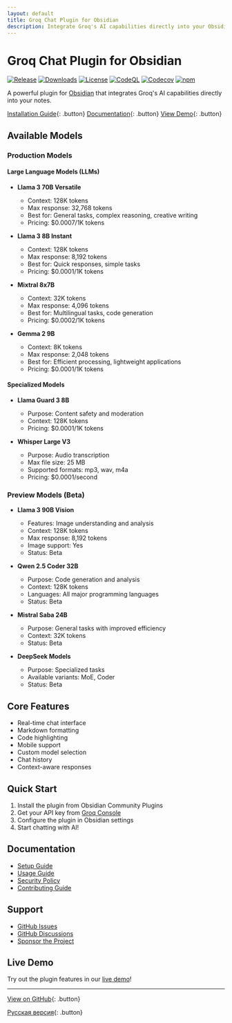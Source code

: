 ```yaml
---
layout: default
title: Groq Chat Plugin for Obsidian
description: Integrate Groq's AI capabilities directly into your Obsidian notes
---
```


# Groq Chat Plugin for Obsidian

[![Release](https://img.shields.io/github/v/release/semernyakov/groq-chat-plugin?style=flat-square)](https://github.com/semernyakov/groq-chat-plugin/releases/latest)
[![Downloads](https://img.shields.io/github/downloads/semernyakov/groq-chat-plugin/total?style=flat-square)](https://github.com/semernyakov/groq-chat-plugin/releases)
[![License](https://img.shields.io/github/license/semernyakov/groq-chat-plugin?style=flat-square)](https://github.com/semernyakov/groq-chat-plugin/blob/master/LICENSE)
[![CodeQL](https://img.shields.io/github/actions/workflow/status/semernyakov/groq-chat-plugin/ci.yml?branch=master&label=tests&style=flat-square)](https://github.com/semernyakov/groq-chat-plugin/actions)
[![Codecov](https://img.shields.io/codecov/c/github/semernyakov/groq-chat-plugin?style=flat-square)](https://codecov.io/gh/semernyakov/groq-chat-plugin)
[![npm](https://img.shields.io/npm/v/groq-chat-plugin?style=flat-square)](https://www.npmjs.com/package/groq-chat-plugin)

A powerful plugin for [Obsidian](https://obsidian.md) that integrates Groq's AI capabilities directly into your notes.

[Installation Guide](SETUP_AND_PUBLISH.md){: .button} [Documentation](PUBLISHING.md){: .button} [View Demo](demo/){: .button}

## Available Models

### Production Models

#### Large Language Models (LLMs)
- **Llama 3 70B Versatile**
  - Context: 128K tokens
  - Max response: 32,768 tokens
  - Best for: General tasks, complex reasoning, creative writing
  - Pricing: $0.0007/1K tokens

- **Llama 3 8B Instant**
  - Context: 128K tokens
  - Max response: 8,192 tokens
  - Best for: Quick responses, simple tasks
  - Pricing: $0.0001/1K tokens

- **Mixtral 8x7B**
  - Context: 32K tokens
  - Max response: 4,096 tokens
  - Best for: Multilingual tasks, code generation
  - Pricing: $0.0002/1K tokens

- **Gemma 2 9B**
  - Context: 8K tokens
  - Max response: 2,048 tokens
  - Best for: Efficient processing, lightweight applications
  - Pricing: $0.0001/1K tokens

#### Specialized Models
- **Llama Guard 3 8B**
  - Purpose: Content safety and moderation
  - Context: 128K tokens
  - Pricing: $0.0001/1K tokens

- **Whisper Large V3**
  - Purpose: Audio transcription
  - Max file size: 25 MB
  - Supported formats: mp3, wav, m4a
  - Pricing: $0.0001/second

### Preview Models (Beta)

- **Llama 3 90B Vision**
  - Features: Image understanding and analysis
  - Context: 128K tokens
  - Max response: 8,192 tokens
  - Image support: Yes
  - Status: Beta

- **Qwen 2.5 Coder 32B**
  - Purpose: Code generation and analysis
  - Context: 128K tokens
  - Languages: All major programming languages
  - Status: Beta

- **Mistral Saba 24B**
  - Purpose: General tasks with improved efficiency
  - Context: 32K tokens
  - Status: Beta

- **DeepSeek Models**
  - Purpose: Specialized tasks
  - Available variants: MoE, Coder
  - Status: Beta

## Core Features

- Real-time chat interface
- Markdown formatting
- Code highlighting
- Mobile support
- Custom model selection
- Chat history
- Context-aware responses

## Quick Start

1. Install the plugin from Obsidian Community Plugins
2. Get your API key from [Groq Console](https://console.groq.com)
3. Configure the plugin in Obsidian settings
4. Start chatting with AI!

## Documentation

- [Setup Guide](SETUP_AND_PUBLISH.md)
- [Usage Guide](PUBLISHING.md)
- [Security Policy](https://github.com/semernyakov/groq-chat-plugin/blob/master/SECURITY.md)
- [Contributing Guide](https://github.com/semernyakov/groq-chat-plugin/blob/master/CONTRIBUTING.md)

## Support

- [GitHub Issues](https://github.com/semernyakov/groq-chat-plugin/issues)
- [GitHub Discussions](https://github.com/semernyakov/groq-chat-plugin/discussions)
- [Sponsor the Project](https://github.com/sponsors/semernyakov)

## Live Demo

Try out the plugin features in our [live demo](demo/)!

---

[View on GitHub](https://github.com/semernyakov/groq-chat-plugin){: .button}

[Русская версия](index.ru.md){: .button} 
